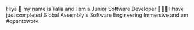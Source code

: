 Hiya 👋 my name is Talia and I am  a Junior Software Developer 👩🏽‍💻 I have just completed Global Assembly's Software Engineering Immersive and am #️opentowork 

